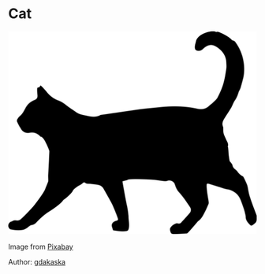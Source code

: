 # Cat

![Cat Kitten Animal Domestic](cat.svg)

Image from [Pixabay](https://pixabay.com/vectors/cat-kitten-animal-domestic-cat-is-2798804/)

Author: [gdakaska](https://pixabay.com/users/gdakaska)
